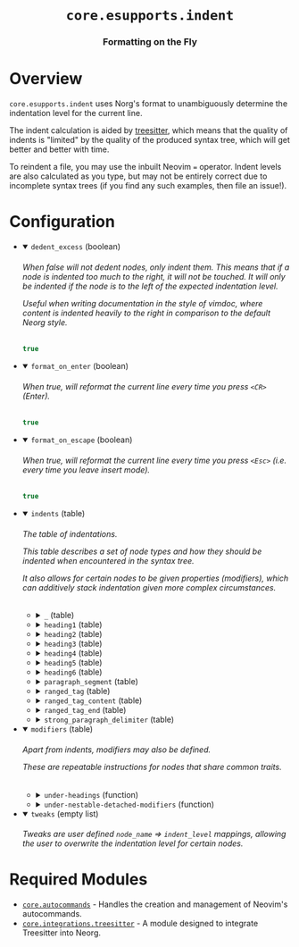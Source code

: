 <div align="center">

# `core.esupports.indent`

### Formatting on the Fly





</div>

# Overview

`core.esupports.indent` uses Norg's format to unambiguously determine
the indentation level for the current line.

The indent calculation is aided by [treesitter](https://github.com/nvim-neorg/neorg/wiki/Treesitter-Integration), which
means that the quality of indents is "limited" by the quality of the produced syntax tree,
which will get better and better with time.

To reindent a file, you may use the inbuilt Neovim `=` operator.
Indent levels are also calculated as you type, but may not be entirely correct
due to incomplete syntax trees (if you find any such examples, then file an issue!).

# Configuration

* <details open>
  
  <summary><code>dedent_excess</code> (boolean)</summary>
  
  <h6>
  
  <div>
  
  When false will not dedent nodes, only indent them. This means that if a node
  is indented too much to the right, it will not be touched. It will only be indented
  if the node is to the left of the expected indentation level.
  
  Useful when writing documentation in the style of vimdoc, where content is indented
  heavily to the right in comparison to the default Neorg style.
  
  </div>
  
  </h6>
  
  ```lua
  true
  ```
  
  </details>

* <details open>
  
  <summary><code>format_on_enter</code> (boolean)</summary>
  
  <h6>
  
  <div>
  
  When true, will reformat the current line every time you press `<CR>` (Enter).
  
  </div>
  
  </h6>
  
  ```lua
  true
  ```
  
  </details>

* <details open>
  
  <summary><code>format_on_escape</code> (boolean)</summary>
  
  <h6>
  
  <div>
  
  When true, will reformat the current line every time you press `<Esc>` (i.e. every
  time you leave insert mode).
  
  </div>
  
  </h6>
  
  ```lua
  true
  ```
  
  </details>

* <details open>
  
  <summary><code>indents</code> (table)</summary>
  
  <h6>
  
  <div>
  
  The table of indentations.
  
  This table describes a set of node types and how they should be indented
  when encountered in the syntax tree.
  
  It also allows for certain nodes to be given properties (modifiers), which
  can additively stack indentation given more complex circumstances.
  
  </div>
  
  </h6>
  
  
  * <details>
    
    <summary><code>_</code> (table)</summary>
    
    <h6>
    
    <div>
    
    Default behaviour for every other node not explicitly defined.
    
    </div>
    
    </h6>
    
    
    * <details>
      
      <summary><code>indent</code> (number)</summary>
      
      <br>
      
      ```lua
      0
      ```
      
      </details>
    * <details>
      
      <summary><code>modifiers</code> (list)</summary>
      
      <br>
      
      
      * <details>
        
        <summary> (string)</summary>
        
        <br>
        
        ```lua
        "under-headings"
        ```
        
        </details>
      
      
      </details>
    
    
    </details>
  * <details>
    
    <summary><code>heading1</code> (table)</summary>
    
    <h6>
    
    <div>
    
    Indent behaviour for headings.
    
    In "idiomatic norg", headings should not be indented.
    
    </div>
    
    </h6>
    
    
    * <details>
      
      <summary><code>indent</code> (number)</summary>
      
      <br>
      
      ```lua
      0
      ```
      
      </details>
    
    
    </details>
  * <details>
    
    <summary><code>heading2</code> (table)</summary>
    
    <h6>
    
    <div>
    
    Indent behaviour for headings.
    
    In "idiomatic norg", headings should not be indented.
    
    </div>
    
    </h6>
    
    
    * <details>
      
      <summary><code>indent</code> (number)</summary>
      
      <br>
      
      ```lua
      0
      ```
      
      </details>
    
    
    </details>
  * <details>
    
    <summary><code>heading3</code> (table)</summary>
    
    <h6>
    
    <div>
    
    Indent behaviour for headings.
    
    In "idiomatic norg", headings should not be indented.
    
    </div>
    
    </h6>
    
    
    * <details>
      
      <summary><code>indent</code> (number)</summary>
      
      <br>
      
      ```lua
      0
      ```
      
      </details>
    
    
    </details>
  * <details>
    
    <summary><code>heading4</code> (table)</summary>
    
    <h6>
    
    <div>
    
    Indent behaviour for headings.
    
    In "idiomatic norg", headings should not be indented.
    
    </div>
    
    </h6>
    
    
    * <details>
      
      <summary><code>indent</code> (number)</summary>
      
      <br>
      
      ```lua
      0
      ```
      
      </details>
    
    
    </details>
  * <details>
    
    <summary><code>heading5</code> (table)</summary>
    
    <h6>
    
    <div>
    
    Indent behaviour for headings.
    
    In "idiomatic norg", headings should not be indented.
    
    </div>
    
    </h6>
    
    
    * <details>
      
      <summary><code>indent</code> (number)</summary>
      
      <br>
      
      ```lua
      0
      ```
      
      </details>
    
    
    </details>
  * <details>
    
    <summary><code>heading6</code> (table)</summary>
    
    <h6>
    
    <div>
    
    Indent behaviour for headings.
    
    In "idiomatic norg", headings should not be indented.
    
    </div>
    
    </h6>
    
    
    * <details>
      
      <summary><code>indent</code> (number)</summary>
      
      <br>
      
      ```lua
      0
      ```
      
      </details>
    
    
    </details>
  * <details>
    
    <summary><code>paragraph_segment</code> (table)</summary>
    
    <h6>
    
    <div>
    
    Indent behaviour for paragraph segments (lines of text).
    
    </div>
    
    </h6>
    
    
    * <details>
      
      <summary><code>indent</code> (number)</summary>
      
      <br>
      
      ```lua
      0
      ```
      
      </details>
    * <details>
      
      <summary><code>modifiers</code> (list)</summary>
      
      <br>
      
      
      * <details>
        
        <summary> (string)</summary>
        
        <br>
        
        ```lua
        "under-headings"
        ```
        
        </details>
      * <details>
        
        <summary> (string)</summary>
        
        <br>
        
        ```lua
        "under-nestable-detached-modifiers"
        ```
        
        </details>
      
      
      </details>
    
    
    </details>
  * <details>
    
    <summary><code>ranged_tag</code> (table)</summary>
    
    <br>
    
    
    * <details>
      
      <summary><code>indent</code> (number)</summary>
      
      <br>
      
      ```lua
      0
      ```
      
      </details>
    * <details>
      
      <summary><code>modifiers</code> (list)</summary>
      
      <br>
      
      
      * <details>
        
        <summary> (string)</summary>
        
        <br>
        
        ```lua
        "under-headings"
        ```
        
        </details>
      
      
      </details>
    
    
    </details>
  * <details>
    
    <summary><code>ranged_tag_content</code> (table)</summary>
    
    <h6>
    
    <div>
    
    Ranged tag contents' indentation should be calculated by Neovim itself.
    
    </div>
    
    </h6>
    
    
    * <details>
      
      <summary><code>indent</code> (number)</summary>
      
      <br>
      
      ```lua
      -1
      ```
      
      </details>
    
    
    </details>
  * <details>
    
    <summary><code>ranged_tag_end</code> (table)</summary>
    
    <h6>
    
    <div>
    
    `@end` tags should always be indented as far as the beginning `@` ranged verbatim tag.
    
    </div>
    
    </h6>
    
    
    * <details>
      
      <summary><code>indent</code> (function)</summary>
      
      <br>
      
      ```lua
      function(_, node)
      ```
      
      </details>
    
    
    </details>
  * <details>
    
    <summary><code>strong_paragraph_delimiter</code> (table)</summary>
    
    <h6>
    
    <div>
    
    Indent behaviour for strong paragraph delimiters.
    
    The indentation of these should be determined based on the heading level
    that it is a part of. Since the `strong_paragraph_delimiter` node isn't actually
    a child of the previous heading in the syntax tree some extra work is required to
    make it indent as expected.
    
    </div>
    
    </h6>
    
    
    * <details>
      
      <summary><code>indent</code> (function)</summary>
      
      <br>
      
      ```lua
      function(buf, _, line)
      ```
      
      </details>
    
    
    </details>
  
  
  </details>

* <details open>
  
  <summary><code>modifiers</code> (table)</summary>
  
  <h6>
  
  <div>
  
  Apart from indents, modifiers may also be defined.
  
  These are repeatable instructions for nodes that share common traits.
  
  </div>
  
  </h6>
  
  
  * <details>
    
    <summary><code>under-headings</code> (function)</summary>
    
    <h6>
    
    <div>
    
    For any object that can exist under headings
    
    </div>
    
    </h6>
    
    ```lua
    function(_, node)
    ```
    
    </details>
  * <details>
    
    <summary><code>under-nestable-detached-modifiers</code> (function)</summary>
    
    <h6>
    
    <div>
    
    For any object that should be indented under a list
    
    </div>
    
    </h6>
    
    ```lua
    function(_, node)
    ```
    
    </details>
  
  
  </details>

* <details open>
  
  <summary><code>tweaks</code> (empty list)</summary>
  
  <h6>
  
  <div>
  
  Tweaks are user defined `node_name` => `indent_level` mappings,
  allowing the user to overwrite the indentation level for certain nodes.
  
  </div>
  
  </h6>
  
  
  
  
  </details>


# Required Modules

- [`core.autocommands`](https://github.com/nvim-neorg/neorg/wiki/Autocommands) - Handles the creation and management of Neovim's autocommands.
- [`core.integrations.treesitter`](https://github.com/nvim-neorg/neorg/wiki/Treesitter-Integration) - A module designed to integrate Treesitter into Neorg.

